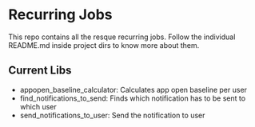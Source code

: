 # Recurring Jobs #

This repo contains all the resque recurring jobs. Follow the individual README.md inside project dirs to know more about them.

## Current Libs ##

- appopen\_baseline\_calculator: Calculates app open baseline per user
- find\_notifications\_to\_send: Finds which notification has to be sent to which user
- send\_notifications\_to\_user: Send the notification to user


